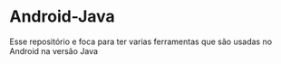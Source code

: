 # Android-Java
Esse repositório e foca para ter varias ferramentas que são usadas no Android na versão Java
